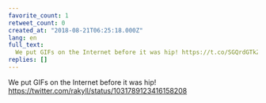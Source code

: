 ```yaml
---
favorite_count: 1
retweet_count: 0
created_at: "2018-08-21T06:25:18.000Z"
lang: en
full_text:
  We put GIFs on the Internet before it was hip! https://t.co/SGQrdGTkZ9
replies: []
---
```


We put GIFs on the Internet before it was hip!
<https://twitter.com/rakyll/status/1031789123416158208>
